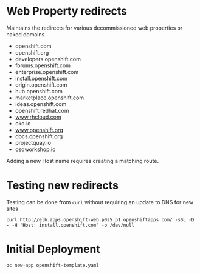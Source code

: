 # Web Property redirects

Maintains the redirects for various decommissioned web properties or naked domains

  - openshift.com
  - openshift.org
  - developers.openshift.com
  - forums.openshift.com
  - enterprise.openshift.com
  - install.openshift.com
  - origin.openshift.com
  - hub.openshift.com
  - marketplace.openshift.com
  - ideas.openshift.com
  - openshift.redhat.com
  - www.rhcloud.com
  - okd.io
  - www.openshift.org
  - docs.openshift.org
  - projectquay.io
  - osdworkshop.io

Adding a new Host name requires creating a matching route.

# Testing new redirects

Testing can be done from `curl` without requiring an update to DNS for new sites

    curl http://elb.apps.openshift-web.p0s5.p1.openshiftapps.com/ -sSL -D - -H 'Host: install.openshift.com' -o /dev/null


# Initial Deployment

```bash
oc new-app openshift-template.yaml
```
